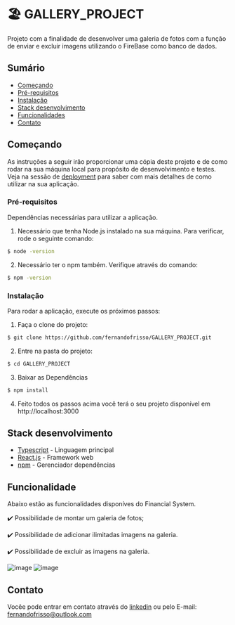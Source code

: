 # :beach_umbrella: GALLERY_PROJECT

Projeto com a finalidade de desenvolver uma galeria de fotos com a função de enviar e excluir imagens utilizando o FireBase como banco de dados.

## Sumário

* [Começando](#Começando)
* [Pré-requisitos](#Pré-requisitos)
* [Instalação](#Instalação)
* [Stack desenvolvimento](#Stack-desenvolvimento)
* [Funcionalidades](#Funcionalidades)
* [Contato](#Contato)

## Começando

As instruções a seguir irão proporcionar uma cópia deste projeto e de como rodar na sua máquina local para propósito de desenvolvimento e testes. Veja na sessão de [deployment](#Deployment) para saber com mais detalhes de como utilizar na sua aplicação.

### Pré-requisitos

Dependências necessárias para utilizar a aplicação.

1. Necessário que tenha Node.js instalado na sua máquina. Para verificar, rode o seguinte comando:

```bash
$ node -version
```

2. Necessário ter o npm também. Verifique através do comando:

```bash
$ npm -version
```


### Instalação

Para rodar a aplicação, execute os próximos passos:

1. Faça o clone do projeto:

```bash
$ git clone https://github.com/fernandofrisso/GALLERY_PROJECT.git
```

2. Entre na pasta do projeto:

```bash
$ cd GALLERY_PROJECT
```


3. Baixar as Dependências

```bash
$ npm install
```

4. Feito todos os passos acima você terá o seu projeto disponível em http://localhost:3000

## Stack desenvolvimento

* [Typescript](https://www.typescriptlang.org/) - Linguagem principal
* [React.js](https://legacy.reactjs.org/) - Framework web
* [npm](https://www.npmjs.com/) - Gerenciador dependências

## Funcionalidade
Abaixo estão as funcionalidades disponíves do Financial System. 

:heavy_check_mark: Possibilidade de montar um galeria de fotos;

:heavy_check_mark: Possibilidade de adicionar ilimitadas imagens na galeria.

:heavy_check_mark: Possibilidade de excluir as imagens na galeria.

![image](https://user-images.githubusercontent.com/90481444/235936580-f915cafc-df34-4a14-9820-e986f578cba2.png)
![image](https://user-images.githubusercontent.com/90481444/235936668-4df51bb6-b4d3-438f-b5d5-174ee998c599.png)


## Contato

Vocêe pode entrar em contato através do [linkedin](https://www.linkedin.com/in/fernandofariasfrisso/) ou pelo E-mail: fernandofrisso@outlook.com

